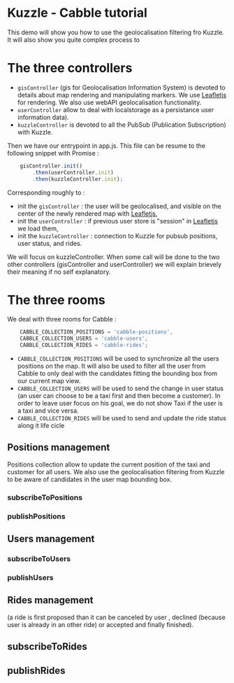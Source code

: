 # Kuzzle - Cabble tutorial

This demo will show you how to use the geolocalisation filtering fro Kuzzle.
It will also show you quite complex process to 


# The three controllers 

  * `gisController` (gis for Geolocalisation Information System) is devoted to details about map rendering and manipulating markers.
We use [Leafletjs](http://leafletjs.com/) for rendering. We also use webAPI geolocalisation functionality.
  * `userController` allow to deal with localstorage as a persistance user information data).
  * `kuzzleController` is devoted to all the PubSub (Publication Subscription) with Kuzzle.


Then we have our entrypoint in app.js.
This file can be resume to the following snippet with Promise :

```javascript
	gisController.init()
		.then(userController.init)
		.then(kuzzleController.init);
```

Corresponding roughly to  :

* init the `gisController` : the user will be geolocalised, and visible on the center of the newly rendered map with [Leafletjs](http://leafletjs.com/),
* init the `userController` : if previous user store is "session" in [Leafletjs](http://leafletjs.com/) we load them,
* init the `kuzzleController` : connection to Kuzzle for pubsub positions, user status, and rides.

We will focus on kuzzleController. When some call will be done to the two other controllers (gisController and userController) we will explain brievely their meaning if no self explanatory.

# The three rooms

We deal with three rooms for Cabble :

```javascript
	CABBLE_COLLECTION_POSITIONS = 'cabble-positions',
	CABBLE_COLLECTION_USERS = 'cabble-users',
	CABBLE_COLLECTION_RIDES = 'cabble-rides';
```


* `CABBLE_COLLECTION_POSITIONS` will be used to synchronize all the users positions on the map. It will also be used to filter all the user from Cabble to only deal with the candidates fitting the bounding box from our current map view.
* `CABBLE_COLLECTION_USERS` will be used to send the change in user status (an user can choose to be a taxi first and then become a customer). In order to leave user focus on his goal, we do not show Taxi if the user is a taxi and vice versa. 
* `CABBLE_COLLECTION_RIDES` will be used to send and update the ride status along it life cicle 


## Positions management
Positions collection allow to update the current position of the taxi and customer for all users.
We also use the geolocalisation filtering from Kuzzle to be aware of candidates in the user map bounding box.

### subscribeToPositions

### publishPositions

## Users management

### subscribeToUsers

### publishUsers

## Rides management


(a ride is first proposed than it can be canceled by user , declined (because user is already in an other ride) or accepted and finally finished).

## subscribeToRides

## publishRides

